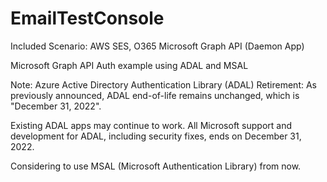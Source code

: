 # EmailTestConsole
Included Scenario: AWS SES, O365 Microsoft Graph API (Daemon App)

Microsoft Graph API Auth example using ADAL and MSAL

Note: Azure Active Directory Authentication Library (ADAL) Retirement: As previously announced, ADAL end-of-life remains unchanged, which is "December 31, 2022".

Existing ADAL apps may continue to work. All Microsoft support and development for ADAL, including security fixes, ends on December 31, 2022.

Considering to use MSAL (Microsoft Authentication Library) from now.
